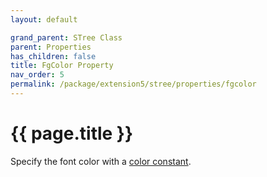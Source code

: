 ```yaml
---
layout: default

grand_parent: STree Class
parent: Properties
has_children: false
title: FgColor Property
nav_order: 5
permalink: /package/extension5/stree/properties/fgcolor
---
```

# {{ page.title }}

Specify the font color with a <a href="/base/color">color constant</a>.